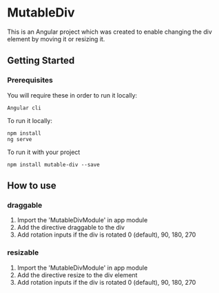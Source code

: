# MutableDiv

This is an Angular project which was created to enable changing the div element by moving it or resizing it. 

## Getting Started

### Prerequisites
You will require these in order to run it locally:
```
Angular cli
```

To run it locally:
```
npm install
ng serve
```

To run it with your project
```
npm install mutable-div --save
```

## How to use

### draggable

1. Import the 'MutableDivModule' in app module
2. Add the directive draggable to the div
3. Add rotation inputs if the div is rotated 0 (default), 90, 180, 270

### resizable

1. Import the 'MutableDivModule' in app module
2. Add the directive resize to the div element
3. Add rotation inputs if the div is rotated 0 (default), 90, 180, 270
